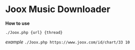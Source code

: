 # Joox Music Downloader
**How to use**

`./Joox.php {url} {thread}`

_example_
`./Joox.php https://www.joox.com/id/chart/33 10`